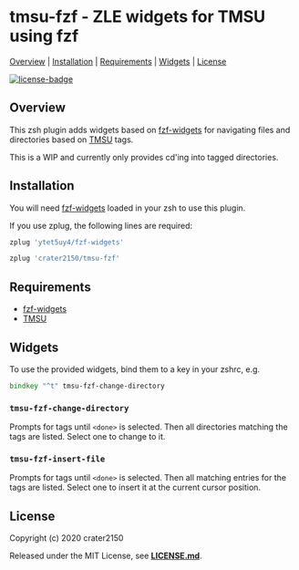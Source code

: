 # tmsu-fzf - ZLE widgets for TMSU using fzf

[Overview](#overview) |
[Installation](#installation) |
[Requirements](#requirements) |
[Widgets](#widgets) |
[License](#license)

[![license-badge]][license-link]

## Overview

This zsh plugin adds widgets based on [fzf-widgets][fzf-widgets-link] for navigating
files and directories based on [TMSU][tmsu-link] tags.

This is a WIP and currently only provides cd'ing into tagged directories.

## Installation

You will need [fzf-widgets][fzf-widgets-link] loaded in your zsh to use this plugin.

If you use zplug, the following lines are required:

```zsh
zplug 'ytet5uy4/fzf-widgets'

zplug 'crater2150/tmsu-fzf'
```

## Requirements

- [fzf-widgets][fzf-widgets-link] 
- [TMSU][tmsu-link]

## Widgets

To use the provided widgets, bind them to a key in your zshrc, e.g.
```zsh
bindkey "^t" tmsu-fzf-change-directory
```

### `tmsu-fzf-change-directory`
Prompts for tags until `<done>` is selected. Then all directories matching the
tags are listed. Select one to change to it.

### `tmsu-fzf-insert-file`
Prompts for tags until `<done>` is selected. Then all matching entries for the
tags are listed. Select one to insert it at the current cursor position.

## License

Copyright (c) 2020 crater2150

Released under the MIT License, see **[LICENSE.md][license-link]**.

[license-badge]: https://img.shields.io/github/license/crater2150/tmsu-fzf.svg?style=flat-square
[license-link]: LICENSE.md

[fzf-widgets-link]: //github.com/ytet5uy4/fzf-widgets
[tmsu-link]: https://tmsu.org/

